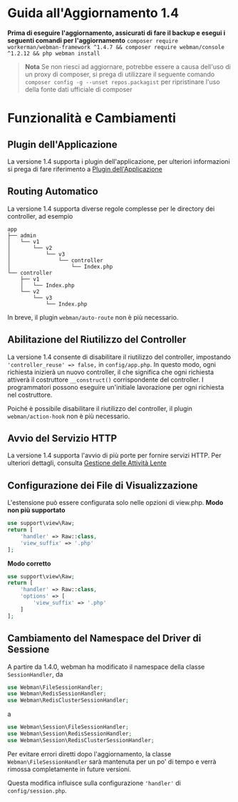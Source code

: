 # Guida all'Aggiornamento 1.4

**Prima di eseguire l'aggiornamento, assicurati di fare il backup e esegui i seguenti comandi per l'aggiornamento**
`composer require workerman/webman-framework ^1.4.7 && composer require webman/console ^1.2.12 && php webman install`

> **Nota**
> Se non riesci ad aggiornare, potrebbe essere a causa dell'uso di un proxy di composer, si prega di utilizzare il seguente comando `composer config -g --unset repos.packagist` per ripristinare l'uso della fonte dati ufficiale di composer

# Funzionalità e Cambiamenti

## Plugin dell'Applicazione
La versione 1.4 supporta i plugin dell'applicazione, per ulteriori informazioni si prega di fare riferimento a [Plugin dell'Applicazione](../plugin/app.md)

## Routing Automatico
La versione 1.4 supporta diverse regole complesse per le directory dei controller, ad esempio
```
app
├── admin
│   └── v1
│       └── v2
│           └── v3
│               └── controller
│                   └── Index.php
└── controller
    ├── v1
    │   └── Index.php
    └── v2
        └── v3
            └── Index.php
```
In breve, il plugin `webman/auto-route` non è più necessario.

## Abilitazione del Riutilizzo del Controller
La versione 1.4 consente di disabilitare il riutilizzo del controller, impostando `'controller_reuse' => false,` in `config/app.php`. In questo modo, ogni richiesta inizierà un nuovo controller, il che significa che ogni richiesta attiverà il costruttore `__construct()` corrispondente del controller. I programmatori possono eseguire un'initiale lavorazione per ogni richiesta nel costruttore.

Poiché è possibile disabilitare il riutilizzo del controller, il plugin `webman/action-hook` non è più necessario.

## Avvio del Servizio HTTP
La versione 1.4 supporta l'avvio di più porte per fornire servizi HTTP. Per ulteriori dettagli, consulta [Gestione delle Attività Lente](../others/task.md)

## Configurazione dei File di Visualizzazione
L'estensione può essere configurata solo nelle opzioni di view.php.
**Modo non più supportato**
```php
use support\view\Raw;
return [
    'handler' => Raw::class,
    'view_suffix' => '.php'
];
```
**Modo corretto**
```php
use support\view\Raw;
return [
    'handler' => Raw::class,
    'options' => [
        'view_suffix' => '.php'
    ]
];
```

## Cambiamento del Namespace del Driver di Sessione
A partire da 1.4.0, webman ha modificato il namespace della classe `SessionHandler`, da
```php
use Webman\FileSessionHandler;  
use Webman\RedisSessionHandler;  
use Webman\RedisClusterSessionHandler;  
```
a
```php
use Webman\Session\FileSessionHandler;  
use Webman\Session\RedisSessionHandler;  
use Webman\Session\RedisClusterSessionHandler;
```

Per evitare errori diretti dopo l'aggiornamento, la classe `Webman\FileSessionHandler` sarà mantenuta per un po' di tempo e verrà rimossa completamente in future versioni.

Questa modifica influisce sulla configurazione `'handler'` di `config/session.php`.
